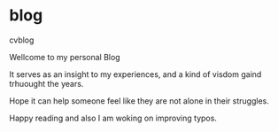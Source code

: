 # blog
cvblog


Wellcome to my personal Blog

It serves as an insight to my experiences, and a kind of visdom gaind trhuought the years.

Hope it can help someone feel like they are not alone in their struggles. 

Happy reading and also I am woking on improving typos.
